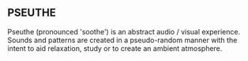 PSEUTHE
-------

Pseuthe (pronounced 'soothe') is an abstract audio / visual experience.
Sounds and patterns are created in a pseudo-random manner with the intent
to aid relaxation, study or to create an ambient atmosphere.